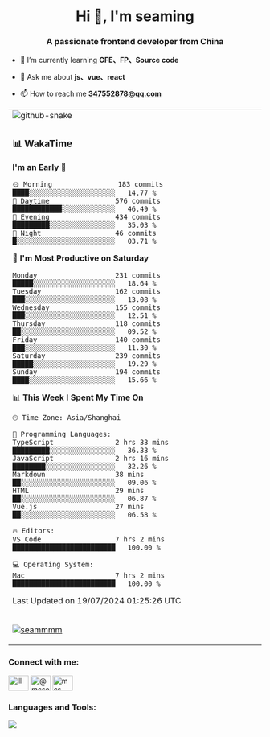 <h1 align="center">Hi 👋, I'm seaming</h1>
<h3 align="center">A passionate frontend developer from China</h3>

- 🌱 I’m currently learning **CFE、FP、Source code**

- 💬 Ask me about **js、vue、react**

- 📫 How to reach me **347552878@qq.com**

<div align="center">

<table>

<tr><td>
  <img alt="github-snake" src="profile-snake-contrib/github-user-contribution.svg"/>
</td></tr>

<tr><td>

### 📊 WakaTime

<!--START_SECTION:waka-->
**I'm an Early 🐤** 

```text
🌞 Morning                183 commits         ████░░░░░░░░░░░░░░░░░░░░░   14.77 % 
🌆 Daytime                576 commits         ████████████░░░░░░░░░░░░░   46.49 % 
🌃 Evening                434 commits         █████████░░░░░░░░░░░░░░░░   35.03 % 
🌙 Night                  46 commits          █░░░░░░░░░░░░░░░░░░░░░░░░   03.71 % 
```
📅 **I'm Most Productive on Saturday** 

```text
Monday                   231 commits         █████░░░░░░░░░░░░░░░░░░░░   18.64 % 
Tuesday                  162 commits         ███░░░░░░░░░░░░░░░░░░░░░░   13.08 % 
Wednesday                155 commits         ███░░░░░░░░░░░░░░░░░░░░░░   12.51 % 
Thursday                 118 commits         ██░░░░░░░░░░░░░░░░░░░░░░░   09.52 % 
Friday                   140 commits         ███░░░░░░░░░░░░░░░░░░░░░░   11.30 % 
Saturday                 239 commits         █████░░░░░░░░░░░░░░░░░░░░   19.29 % 
Sunday                   194 commits         ████░░░░░░░░░░░░░░░░░░░░░   15.66 % 
```


📊 **This Week I Spent My Time On** 

```text
🕑︎ Time Zone: Asia/Shanghai

💬 Programming Languages: 
TypeScript               2 hrs 33 mins       █████████░░░░░░░░░░░░░░░░   36.33 % 
JavaScript               2 hrs 16 mins       ████████░░░░░░░░░░░░░░░░░   32.26 % 
Markdown                 38 mins             ██░░░░░░░░░░░░░░░░░░░░░░░   09.06 % 
HTML                     29 mins             ██░░░░░░░░░░░░░░░░░░░░░░░   06.87 % 
Vue.js                   27 mins             ██░░░░░░░░░░░░░░░░░░░░░░░   06.58 % 

🔥 Editors: 
VS Code                  7 hrs 2 mins        █████████████████████████   100.00 % 

💻 Operating System: 
Mac                      7 hrs 2 mins        █████████████████████████   100.00 % 
```


 Last Updated on 19/07/2024 01:25:26 UTC
<!--END_SECTION:waka-->

</td></tr>

<tr><td>
  <p align="left"> <a href="https://github.com/ryo-ma/github-profile-trophy"><img src="https://github-profile-trophy.vercel.app/?username=seammmm" alt="seammmm" /></a> </p>
</td></tr>
</table>

<h3 align="left">Connect with me:</h3>
<p align="left">
<a href="https://dev.to/lll" target="blank"><img align="center" src="https://raw.githubusercontent.com/rahuldkjain/github-profile-readme-generator/master/src/images/icons/Social/devto.svg" alt="lll" height="30" width="40" /></a>
<a href="https://medium.com/@mcseaming" target="blank"><img align="center" src="https://raw.githubusercontent.com/rahuldkjain/github-profile-readme-generator/master/src/images/icons/Social/medium.svg" alt="@mcseaming" height="30" width="40" /></a>
<a href="https://www.leetcode.com/mcs" target="blank"><img align="center" src="https://raw.githubusercontent.com/rahuldkjain/github-profile-readme-generator/master/src/images/icons/Social/leet-code.svg" alt="mcs" height="30" width="40" /></a>
</p>

<h3 align="left">Languages and Tools:</h3>
<img align="left" src="https://skillicons.dev/icons?i=sass,ts,jest,express,nuxt,firebase,gatsby,js,vue,react,redux,docker,discord,mongodb,stackoverflow,idea,git,vscode,github,gitlab,figma,vite,svg,next,gulp,webpack,bootstrap,jquery,swift,prisma" />
